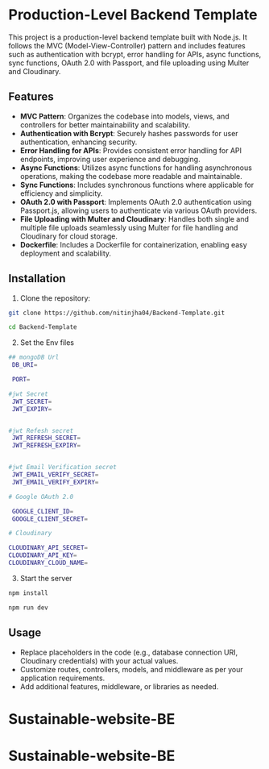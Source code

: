 # Production-Level Backend Template

This project is a production-level backend template built with Node.js. It follows the MVC (Model-View-Controller) pattern and includes features such as authentication with bcrypt, error handling for APIs, async functions, sync functions, OAuth 2.0 with Passport, and file uploading using Multer and Cloudinary.



## Features

- **MVC Pattern**: Organizes the codebase into models, views, and controllers for better maintainability and scalability.
- **Authentication with Bcrypt**: Securely hashes passwords for user authentication, enhancing security.
- **Error Handling for APIs**: Provides consistent error handling for API endpoints, improving user experience and debugging.
- **Async Functions**: Utilizes async functions for handling asynchronous operations, making the codebase more readable and maintainable.
- **Sync Functions**: Includes synchronous functions where applicable for efficiency and simplicity.
- **OAuth 2.0 with Passport**: Implements OAuth 2.0 authentication using Passport.js, allowing users to authenticate via various OAuth providers.
- **File Uploading with Multer and Cloudinary**: Handles both single and multiple file uploads seamlessly using Multer for file handling and Cloudinary for cloud storage.
- **Dockerfile**: Includes a Dockerfile for containerization, enabling easy deployment and scalability.
## Installation

1. Clone the repository:

```bash
git clone https://github.com/nitinjha04/Backend-Template.git

cd Backend-Template
```

2. Set the Env files 

```bash
## mongoDB Url
 DB_URI=

 PORT=

#jwt Secret
 JWT_SECRET=
 JWT_EXPIRY=


#jwt Refesh secret
 JWT_REFRESH_SECRET=
 JWT_REFRESH_EXPIRY=


#jwt Email Verification secret
 JWT_EMAIL_VERIFY_SECRET=
 JWT_EMAIL_VERIFY_EXPIRY=

# Google OAuth 2.0

 GOOGLE_CLIENT_ID=
 GOOGLE_CLIENT_SECRET=

# Cloudinary

CLOUDINARY_API_SECRET=
CLOUDINARY_API_KEY=
CLOUDINARY_CLOUD_NAME=

```

3. Start the server

```bash 
npm install 

npm run dev
```
## Usage

- Replace placeholders in the code (e.g., database connection URI, Cloudinary credentials) with your actual values.
- Customize routes, controllers, models, and middleware as per your application requirements.
- Add additional features, middleware, or libraries as needed.
# Sustainable-website-BE
# Sustainable-website-BE
